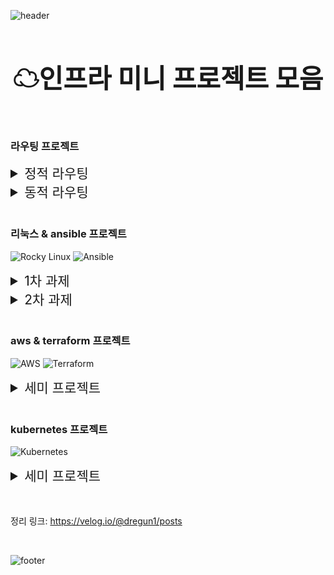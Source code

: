 ![header](https://capsule-render.vercel.app/api?type=slice)
<h1 style="text-align:center; font-size:3em;">☁인프라 미니 프로젝트 모음</h1>

<br>

### 라우팅 프로젝트

<details>
<summary  style="font-size:1.5em;">정적 라우팅</summary>
  
![정적라우팅](https://github.com/user-attachments/assets/6eecd5dc-1a12-41cc-b385-a9c4d8983051)
</details>
<details>
<summary  style="font-size:1.5em;">동적 라우팅</summary>
  
![동적라우팅](https://github.com/user-attachments/assets/af09f5b4-4b57-4524-8fa7-2a079caced0b)
</details>
<br>

### 리눅스 & ansible 프로젝트 

![Rocky Linux](https://img.shields.io/badge/-Rocky%20Linux-%2310B981?style=for-the-badge&logo=rockylinux&logoColor=white)
![Ansible](https://img.shields.io/badge/ansible-%231A1918.svg?style=for-the-badge&logo=ansible&logoColor=white)

<details>
<summary  style="font-size:1.5em;">1차 과제</summary>
  
![1](https://github.com/user-attachments/assets/745e07be-15a9-478c-bfac-36fb76746e83)
</details>

<details>
<summary  style="font-size:1.5em;">2차 과제</summary>
  
![2](https://github.com/user-attachments/assets/05ac928f-4062-4346-aa53-369dd833c91c)
![3](https://github.com/user-attachments/assets/f03553da-7eaa-4cd9-88a3-773375a82a66)

</details>

<br>

### aws & terraform 프로젝트
![AWS](https://img.shields.io/badge/AWS-%23FF9900.svg?style=for-the-badge&logo=amazon-aws&logoColor=white)
![Terraform](https://img.shields.io/badge/terraform-%235835CC.svg?style=for-the-badge&logo=terraform&logoColor=white)
<details>
<summary  style="font-size:1.5em;">세미 프로젝트</summary>
  
![스크린샷 2024-08-27 155819](https://github.com/user-attachments/assets/932ca85d-0ca2-491a-93cb-3d27df38ab11)
</details>

<br>

### kubernetes 프로젝트
![Kubernetes](https://img.shields.io/badge/kubernetes-%23326ce5.svg?style=for-the-badge&logo=kubernetes&logoColor=white)
<details>
<summary  style="font-size:1.5em;">세미 프로젝트</summary>
  
![123](https://github.com/user-attachments/assets/1dd129c4-b938-42cc-9d77-cdd34c9cc994)
</details>

<br>
<br>

정리 링크: https://velog.io/@dregun1/posts

<br>

![footer](https://capsule-render.vercel.app/api?type=slice&reversal=true&color=auto&height=110&section=footer)


